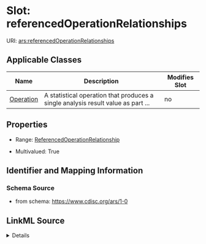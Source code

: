 # Slot: referencedOperationRelationships

URI: [ars:referencedOperationRelationships](https://www.cdisc.org/ars/1-0/referencedOperationRelationships)



<!-- no inheritance hierarchy -->




## Applicable Classes

| Name | Description | Modifies Slot |
| --- | --- | --- |
[Operation](Operation.md) | A statistical operation that produces a single analysis result value as part ... |  no  |







## Properties

* Range: [ReferencedOperationRelationship](ReferencedOperationRelationship.md)

* Multivalued: True





## Identifier and Mapping Information







### Schema Source


* from schema: https://www.cdisc.org/ars/1-0




## LinkML Source

<details>
```yaml
name: referencedOperationRelationships
from_schema: https://www.cdisc.org/ars/1-0
rank: 1000
multivalued: true
alias: referencedOperationRelationships
domain_of:
- Operation
range: ReferencedOperationRelationship
inlined: true
inlined_as_list: true

```
</details>